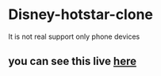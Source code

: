 # Disney-hotstar-clone
It is not real support only phone devices
 ## you can see this live [here](https://animeshk123.github.io/Disney-hotstar-clone/)
